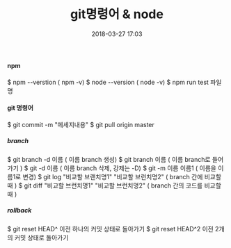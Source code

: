 ﻿---
layout:  post 
title:  "git명령어 & node"
date: 2018-03-27 17:03
categories: explanation
tags: git
---

#### npm
$ npm --verstion ( npm -v)
$ node --version ( node -v)
$ npm run test 파일명

#### git 명령어
$ git commit -m "메세지내용" 
$ git pull origin master 

##### branch
$ git branch -d 이름 ( 이름 branch 생성)
$ git branch 이름 ( 이름 branch로 들어가기 )
$ git -d 이름 ( 이름 branch 삭제, 강제는 -D)
$ git -m 이름 이름1 ( 이름을 이름1로 변경)
$ git log "비교할 브랜치명1" "비교할 브런치명2" ( branch 간에 비교할 때 )
$ git diff "비교할 브런치명1" "비교할 브런치명2" ( branch 간의 코드를 비교할 때 )

##### rollback 
$ git reset HEAD^ 이전 하나의 커밋 상태로 돌아가기
$ git reset HEAD^2 이전 2개의 커밋 상태로 돌아가기




